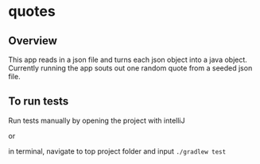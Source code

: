 # quotes

## Overview

This app reads in a json file and turns each json object into a java object. Currently running the app souts out one random quote from a seeded json file.

## To run tests

Run tests manually by opening the project with intelliJ

or

in terminal, navigate to top project folder and input `./gradlew test`